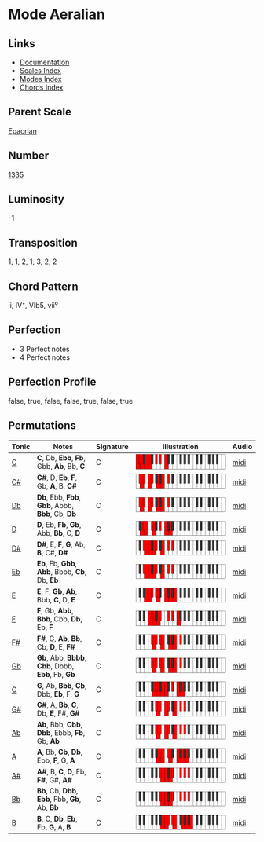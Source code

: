 # Mode Aeralian

## Links

- [Documentation](README.md)
- [Scales Index](Scales.md)
- [Modes Index](Modes.md)
- [Chords Index](Chords.md)

## Parent Scale

[Epacrian](ScaleEpacrian.md)

## Number

[1335](https://ianring.com/musictheory/scales/1335)

## Luminosity

-1

## Transposition

1, 1, 2, 1, 3, 2, 2

## Chord Pattern

ii, IV⁺, VIb5, vii⁰

## Perfection

- 3 Perfect notes
- 4 Perfect notes

## Perfection Profile

false, true, false, false, true, false, true

## Permutations

| Tonic | Notes | Signature | Illustration | Audio |
|-------|-------|-----------|--------------|-------|
| [C](ModeCNaturalAeralian.md) | **C**, Db, **Ebb**, **Fb**, Gbb, **Ab**, Bb, **C** | C | ![CNaturalAeralian](ModeCNaturalAeralian.png) | [midi](https://github.com/edipermadi/music/blob/main/docs/ModeCNaturalAeralian.mid?raw=true) |
| [C#](ModeCSharpAeralian.md) | **C#**, D, **Eb**, **F**, Gb, **A**, B, **C#** | C | ![CSharpAeralian](ModeCSharpAeralian.png) | [midi](https://github.com/edipermadi/music/blob/main/docs/ModeCSharpAeralian.mid?raw=true) |
| [Db](ModeDFlatAeralian.md) | **Db**, Ebb, **Fbb**, **Gbb**, Abbb, **Bbb**, Cb, **Db** | C | ![DFlatAeralian](ModeDFlatAeralian.png) | [midi](https://github.com/edipermadi/music/blob/main/docs/ModeDFlatAeralian.mid?raw=true) |
| [D](ModeDNaturalAeralian.md) | **D**, Eb, **Fb**, **Gb**, Abb, **Bb**, C, **D** | C | ![DNaturalAeralian](ModeDNaturalAeralian.png) | [midi](https://github.com/edipermadi/music/blob/main/docs/ModeDNaturalAeralian.mid?raw=true) |
| [D#](ModeDSharpAeralian.md) | **D#**, E, **F**, **G**, Ab, **B**, C#, **D#** | C | ![DSharpAeralian](ModeDSharpAeralian.png) | [midi](https://github.com/edipermadi/music/blob/main/docs/ModeDSharpAeralian.mid?raw=true) |
| [Eb](ModeEFlatAeralian.md) | **Eb**, Fb, **Gbb**, **Abb**, Bbbb, **Cb**, Db, **Eb** | C | ![EFlatAeralian](ModeEFlatAeralian.png) | [midi](https://github.com/edipermadi/music/blob/main/docs/ModeEFlatAeralian.mid?raw=true) |
| [E](ModeENaturalAeralian.md) | **E**, F, **Gb**, **Ab**, Bbb, **C**, D, **E** | C | ![ENaturalAeralian](ModeENaturalAeralian.png) | [midi](https://github.com/edipermadi/music/blob/main/docs/ModeENaturalAeralian.mid?raw=true) |
| [F](ModeFNaturalAeralian.md) | **F**, Gb, **Abb**, **Bbb**, Cbb, **Db**, Eb, **F** | C | ![FNaturalAeralian](ModeFNaturalAeralian.png) | [midi](https://github.com/edipermadi/music/blob/main/docs/ModeFNaturalAeralian.mid?raw=true) |
| [F#](ModeFSharpAeralian.md) | **F#**, G, **Ab**, **Bb**, Cb, **D**, E, **F#** | C | ![FSharpAeralian](ModeFSharpAeralian.png) | [midi](https://github.com/edipermadi/music/blob/main/docs/ModeFSharpAeralian.mid?raw=true) |
| [Gb](ModeGFlatAeralian.md) | **Gb**, Abb, **Bbbb**, **Cbb**, Dbbb, **Ebb**, Fb, **Gb** | C | ![GFlatAeralian](ModeGFlatAeralian.png) | [midi](https://github.com/edipermadi/music/blob/main/docs/ModeGFlatAeralian.mid?raw=true) |
| [G](ModeGNaturalAeralian.md) | **G**, Ab, **Bbb**, **Cb**, Dbb, **Eb**, F, **G** | C | ![GNaturalAeralian](ModeGNaturalAeralian.png) | [midi](https://github.com/edipermadi/music/blob/main/docs/ModeGNaturalAeralian.mid?raw=true) |
| [G#](ModeGSharpAeralian.md) | **G#**, A, **Bb**, **C**, Db, **E**, F#, **G#** | C | ![GSharpAeralian](ModeGSharpAeralian.png) | [midi](https://github.com/edipermadi/music/blob/main/docs/ModeGSharpAeralian.mid?raw=true) |
| [Ab](ModeAFlatAeralian.md) | **Ab**, Bbb, **Cbb**, **Dbb**, Ebbb, **Fb**, Gb, **Ab** | C | ![AFlatAeralian](ModeAFlatAeralian.png) | [midi](https://github.com/edipermadi/music/blob/main/docs/ModeAFlatAeralian.mid?raw=true) |
| [A](ModeANaturalAeralian.md) | **A**, Bb, **Cb**, **Db**, Ebb, **F**, G, **A** | C | ![ANaturalAeralian](ModeANaturalAeralian.png) | [midi](https://github.com/edipermadi/music/blob/main/docs/ModeANaturalAeralian.mid?raw=true) |
| [A#](ModeASharpAeralian.md) | **A#**, B, **C**, **D**, Eb, **F#**, G#, **A#** | C | ![ASharpAeralian](ModeASharpAeralian.png) | [midi](https://github.com/edipermadi/music/blob/main/docs/ModeASharpAeralian.mid?raw=true) |
| [Bb](ModeBFlatAeralian.md) | **Bb**, Cb, **Dbb**, **Ebb**, Fbb, **Gb**, Ab, **Bb** | C | ![BFlatAeralian](ModeBFlatAeralian.png) | [midi](https://github.com/edipermadi/music/blob/main/docs/ModeBFlatAeralian.mid?raw=true) |
| [B](ModeBNaturalAeralian.md) | **B**, C, **Db**, **Eb**, Fb, **G**, A, **B** | C | ![BNaturalAeralian](ModeBNaturalAeralian.png) | [midi](https://github.com/edipermadi/music/blob/main/docs/ModeBNaturalAeralian.mid?raw=true) |
